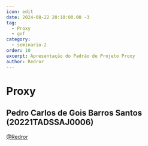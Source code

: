 ```yaml
---
icon: edit
date: 2024-08-22 20:10:00.00 -3
tag:
  - Proxy
  - gof
category:
  - seminario-2
order: 10
excerpt: Apresentação do Padrão de Projeto Proxy
author: Redror
---
```

# Proxy

## Pedro Carlos de Gois Barros Santos (20221TADSSAJ0006)

[@Redror](https://github.com/Redror)

<!-- @include: ../../../includes/seminario-2-Redror/README.md -->

